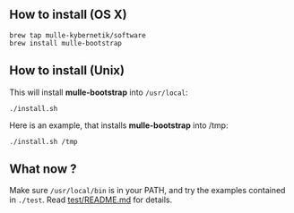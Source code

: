 ## How to install (OS X)

```console
brew tap mulle-kybernetik/software
brew install mulle-bootstrap
```

## How to install (Unix)

This will install **mulle-bootstrap** into `/usr/local`:

```console
./install.sh
```

Here is an example, that installs **mulle-bootstrap** into /tmp:

```console
./install.sh /tmp
```


## What now ?

Make sure `/usr/local/bin` is in your PATH, and try the examples contained in
`./test`. Read [test/README.md]() for details.